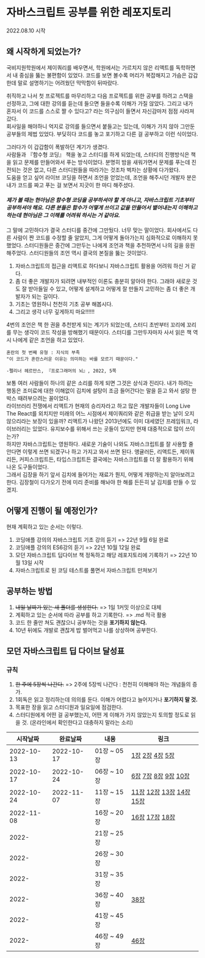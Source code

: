 # 자바스크립트 공부를 위한 레포지토리

2022.08.10 시작

## 왜 시작하게 되었는가?

국비지원학원에서 제이쿼리를 배우면서, 학원에서는 가르치지 않은 리액트를 독학하면서 내 중심을 뚫는 불편함이 있었다. 코드를 보면 볼수록 머리가 복잡해지고 가슴은 갑갑한데 말로 설명하기는 어려웠던 막막함이 뒤따랐다.

취직하고 나서 첫 프로젝트를 마무리하고 다음 프로젝트를 위한 공부를 하려고 스택을 선정하고, 그에 대한 강의를 듣는데 들으면 들을수록 이해가 가질 않았다. 그리고 내가 혼자서 이 코드를 스스로 짤 수 있다고? 라는 의구심이 들면서 자신감마저 점점 사라져갔다.  
회사일을 해야하니 억지로 강의를 들으면서 붙들고는 있는데, 이해가 가지 않아 그만둔 공부들의 제법 있었다. 부딪히다 코드를 놓고 포기하고 다른 걸 공부하고 이런 식이었다.

그러다가 이 갑갑함이 폭발하던 계기가 생겼다.  
사람들과 『함수형 코딩』 책을 놓고 스터디를 하게 되었는데, 스터디의 진행방식은 책을 읽고 문제를 만들어와서 푸는 방식이었다. 분명히 밤을 새워가면서 문제를 푸는데 진전되는 것은 없고, 다른 스터디원들을 따라가는 것조차 벅차는 상황에 다가왔다.  
도움을 얻고 싶어 라이브 코딩을 하면서 조언을 얻었는데, 조언을 해주시던 개발자 분은 내가 코드를 짜고 푸는 걸 보면서 지긋이 한 마디 해주셨다.

#### _제가 볼 때는 현아님은 함수형 코딩을 공부하셔야 할 게 아니고, 자바스크립트 기초부터 공부하셔야 해요. 다른 분들은 함수가 어떻게 쓰이고 값을 만들어서 뱉어내는지 이해하고 하는데 현아님은 그 이해를 어려워 하시는 거 같아요._

그 말에 고민하다가 결국 스터디를 중간에 그만뒀다. 너무 맞는 말이었다. 회사에서도 다른 사람이 짠 코드를 수정할 줄 알았지, 그게 어떻게 돌아가는지 심화적으로 이해하지 못했었다. 스터디원들은 중간에 그만두는 나에게 조언과 책을 추천하면서 나의 길을 응원해주었다. 스터디원들의 조언 역시 결국의 본질을 뚫는 것이었다.

1. 자바스크립트의 접근을 리액트로 하다보니 자바스크립트 활용을 어려워 하신 거 같다.
2. 좀 더 좋은 개발자가 되려면 내부적인 이론도 충분히 알아야 한다. 그래야 새로운 것도 잘 받아들일 수 있고, 어떻게 설계하고 어떻게 잘 만들지 고민하는 좀 더 좋은 개발자가 되는 길이다.
3. 기초는 영원하니 천천히 기초 공부 해봅시다.
4. 그리고 생각 너무 깊게하지 마요!!!!!!

4번의 조언은 책 한 권을 추천받게 되는 계기가 되었는데, 스터디 초반부터 꼬리에 꼬리를 무는 생각이 코드 작성을 방해했기 때문이다. 스터디를 그만두자마자 사서 읽은 책 역시 나에게 같은 조언을 하고 있었다.

```
혼란의 첫 번째 유형 : 지식의 부족
"이 코드가 혼란스러운 이유는 의미하는 바를 모르기 때문이다."

-펠리너 헤르만스, 『프로그래머의 뇌』, 2022, 5쪽
```

보통 여러 사람들이 하나의 같은 소리를 하게 되면 그것은 상식과 진리다. 내가 하려는 행동은 조미료에 대한 이해없이 김치에 설탕이 조금 들어간다는 말을 듣고 와서 설탕 한 박스 때려부으려는 꼴이었다.  
라이브러리 전쟁에서 리액트가 현재의 승리자라고 하고 많은 개발자들이 Long Live The React를 외치지만 미래의 어느 시점에서 제이쿼리와 같은 취급을 받는 날이 오지 않으리라는 보장이 있을까? 리액트가 나왔던 2013년에도 이미 대세였던 프레임워크, 라이브러리는 있었다. 유지보수를 위해서 쓰는 곳들이 있지만 현재 대중적으로 많이 쓰이는가?  
하지만 자바스크립트는 영원하다. 새로운 기술이 나와도 자바스크립트를 잘 사용할 줄 안다면 이렇게 쓰면 되겠구나 하고 가지고 와서 쓰면 된다. 앵귤러든, 리액트든, 제이쿼리든, 커피스크립트든, 타입스크립트든 결국에는 자바스크립트를 더 잘 활용하기 위헤 나온 도구들이었다.  
그래서 김장을 하기 앞서 김치에 들어가는 재료가 뭔지, 어떻게 개량하는지 알아보려고 한다. 김장철이 다가오기 전에 미리 준비를 해놔야 한 해를 든든히 날 김치를 만들 수 있겠지.

## 어떻게 진행이 될 예정인가?

현재 계획하고 있는 순서는 이렇다.

1. 코딩애플 강의의 자바스크립트 기초 강의 듣기 => 22년 9월 6일 완료
2. 코딩애플 강의의 ES6강의 듣기 => 22년 10월 12일 완료
3. 모던 자바스크립트 딥다이브 책 정독하고 해당 레포지토리에 기록하기 => 22년 10월 13일 시작
4. 자바스크립트로 된 코딩 테스트를 풀면서 자바스크립트 만져보기

## 공부하는 방법

1. ~~내일 날짜가 있는 새 폴더를 생성한다.~~ => 1일 1커밋 이상으로 대체
2. 계획하고 있는 순서에 따라 공부를 하고 기록한다. => .md 적극 활용
3. 코드 한 줄만 쳐도 괜찮으니 공부하는 것을 **포기하지 않는다.**
4. 10년 뒤에도 개발로 괜찮게 밥 벌어먹고 나를 상상하며 공부한다.

## 모던 자바스크립트 딥 다이브 달성표

### 규칙

1. ~~한 주에 5장씩 나간다.~~ => 2주에 5장씩 나간다 : 천천히 이해해야 하는 개념들의 증가.
2. 1회독은 읽고 정리하는데 의의를 둔다. 이해가 어렵다고 늘어지거나 **포기하지 말 것.**
3. 목표한 장을 읽고 스터디원과 일요일에 점검한다.
4. 스터디원에게 어떤 걸 공부했는지, 어떤 게 이해가 가지 않았는지 토의할 정도로 읽을 것. (온라인에서 확인한다고 대충하지 말라는 소리)

| 시작날짜   | 완료날짜   | 내용        | 링크                                                             |
| ---------- | ---------- | ----------- | ---------------------------------------------------------------- |
| 2022-10-13 | 2022-10-17 | 01장 ~ 05장 | [1장][1장] [2장][2장] [4장][4장] [5장][5장]                      |
| 2022-10-17 | 2022-10-24 | 06장 ~ 10장 | [6장][6장] [7장][7장] [8장][8장] [9장][9장] [10장][10장]         |
| 2022-10-24 | 2022-11-07 | 11장 ~ 15장 | [11장][11장] [12장][12장] [13장][13장] [14장][14장] [15장][15장] |
| 2022-11-08 |            | 16장 ~ 20장 | [16장][16장] [17장][17장] [18장][18장]                           |
| 2022-      |            | 21장 ~ 25장 |                                                                  |
| 2022-      |            | 26장 ~ 30장 |                                                                  |
| 2022-      |            | 31장 ~ 35장 |                                                                  |
| 2022-      |            | 36장 ~ 40장 | [38장][38장]                                                     |
| 2022-      |            | 41장 ~ 45장 |                                                                  |
| 2022-      |            | 46장 ~ 49장 | [46장][46장]                                                     |

<!-- 공부 링크 정리 -->

[1장]: https://github.com/Hyun-h/javascript_study/tree/main/modern_javascript_deep_dive/01%EC%9E%A5_%ED%94%84%EB%A1%9C%EA%B7%B8%EB%9E%98%EB%B0%8D
[2장]: https://github.com/Hyun-h/javascript_study/tree/main/modern_javascript_deep_dive/02%EC%9E%A5_%EC%9E%90%EB%B0%94%EC%8A%A4%ED%81%AC%EB%A6%BD%ED%8A%B8%EB%9E%80
[4장]: https://github.com/Hyun-h/javascript_study/tree/main/modern_javascript_deep_dive/04%EC%9E%A5_%EB%B3%80%EC%88%98
[5장]: https://github.com/Hyun-h/javascript_study/tree/main/modern_javascript_deep_dive/05%EC%9E%A5_%ED%91%9C%ED%98%84%EC%8B%9D%EA%B3%BC_%EB%AC%B8
[6장]: https://github.com/Hyun-h/javascript_study/tree/main/modern_javascript_deep_dive/06%EC%9E%A5_%EB%8D%B0%EC%9D%B4%ED%84%B0_%ED%83%80%EC%9E%85
[7장]: https://github.com/Hyun-h/javascript_study/tree/main/modern_javascript_deep_dive/07%EC%9E%A5_%EC%97%B0%EC%82%B0%EC%9E%90
[8장]: https://github.com/Hyun-h/javascript_study/tree/main/modern_javascript_deep_dive/08%EC%9E%A5_%EC%A0%9C%EC%96%B4%EB%AC%B8
[9장]: https://github.com/Hyun-h/javascript_study/tree/main/modern_javascript_deep_dive/09%EC%9E%A5_%ED%83%80%EC%9E%85_%EB%B3%80%ED%99%98%EA%B3%BC_%EB%8B%A8%EC%B6%95_%ED%8F%89%EA%B0%80
[10장]: https://github.com/Hyun-h/javascript_study/tree/main/modern_javascript_deep_dive/10%EC%9E%A5_%EA%B0%9D%EC%B2%B4_%EB%A6%AC%ED%84%B0%EB%9F%B4
[11장]: https://github.com/Hyun-h/javascript_study/tree/main/modern_javascript_deep_dive/11%EC%9E%A5_%EC%9B%90%EC%8B%9C_%EA%B0%92%EA%B3%BC_%EA%B0%9D%EC%B2%B4%EC%9D%98_%EB%B9%84%EA%B5%90
[12장]: https://github.com/Hyun-h/javascript_study/tree/main/modern_javascript_deep_dive/12%EC%9E%A5_%ED%95%A8%EC%88%98
[13장]: https://github.com/Hyun-h/javascript_study/tree/main/modern_javascript_deep_dive/13%EC%9E%A5_%EC%8A%A4%EC%BD%94%ED%94%84
[14장]: https://github.com/Hyun-h/javascript_study/tree/main/modern_javascript_deep_dive/14%EC%9E%A5_%EC%A0%84%EC%97%AD_%EB%B3%80%EC%88%98%EC%9D%98_%EB%AC%B8%EC%A0%9C%EC%A0%90
[15장]: https://github.com/Hyun-h/javascript_study/tree/main/modern_javascript_deep_dive/15%EC%9E%A5_let_const_%ED%82%A4%EC%9B%8C%EB%93%9C%EC%99%80_%EB%B8%94%EB%A1%9D_%EB%A0%88%EB%B2%A8_%EC%8A%A4%EC%BD%94%ED%94%84.md
[16장]: https://github.com/Hyun-h/javascript_study/tree/main/modern_javascript_deep_dive/16%EC%9E%A5_%ED%94%84%EB%A1%9C%ED%8D%BC%ED%8B%B0_%EC%96%B4%ED%8A%B8%EB%A6%AC%EB%B7%B0%ED%8A%B8
[17장]: https://github.com/Hyun-h/javascript_study/tree/main/modern_javascript_deep_dive/17%EC%9E%A5_%EC%83%9D%EC%84%B1%EC%9E%90_%ED%95%A8%EC%88%98%EC%97%90_%EC%9D%98%ED%95%9C_%EA%B0%9D%EC%B2%B4_%EC%83%9D%EC%84%B1
[18장]: https://github.com/Hyun-h/javascript_study/tree/main/modern_javascript_deep_dive/18%EC%9E%A5_%ED%95%A8%EC%88%98%EC%99%80_%EC%9D%BC%EA%B8%89_%EA%B0%9D%EC%B2%B4
[38장]: https://github.com/Hyun-h/javascript_study/tree/main/modern_javascript_deep_dive/38%EC%9E%A5_%EB%B8%8C%EB%9D%BC%EC%9A%B0%EC%A0%80%EC%9D%98_%EB%A0%8C%EB%8D%94%EB%A7%81_%EA%B3%BC%EC%A0%95
[46장]: https://github.com/Hyun-h/javascript_study/tree/main/modern_javascript_deep_dive/46%EC%9E%A5_%EC%A0%9C%EB%84%88%EB%A0%88%EC%9D%B4%ED%84%B0%EC%99%80_async_await
